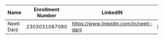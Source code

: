 
|Name|Enrollment Number | LinkedIN | Github |
|---|---|---|---|
|Neeti Darji|2303031087080|https://www.linkedin.com/in/neeti-darji|https://github.com/Neetidarji|

